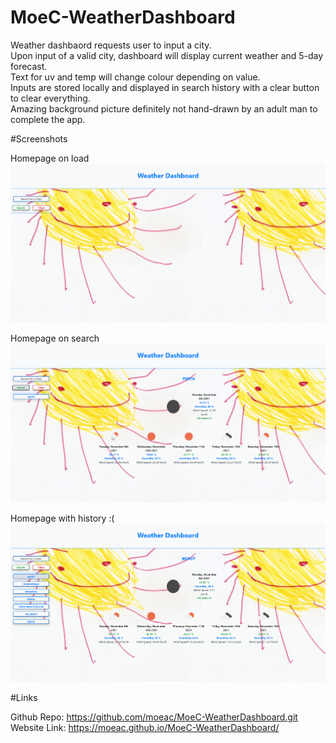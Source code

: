 # MoeC-WeatherDashboard

Weather dashbaord requests user to input a city.<br>
Upon input of a valid city, dashboard will display current weather and 5-day forecast.<br>
Text for uv and temp will change colour depending on value.<br>
Inputs are stored locally and displayed in search history with a clear button to clear everything.<br>
Amazing background picture definitely not hand-drawn by an adult man to complete the app.<br>

#Screenshots

Homepage on load
![Homepage](images/ss1.PNG)

Homepage on search
![Search](images/ss2.PNG)

Homepage with history :(
![History](images/ss3.PNG)

#Links

Github Repo: https://github.com/moeac/MoeC-WeatherDashboard.git <br>
Website Link: https://moeac.github.io/MoeC-WeatherDashboard/
